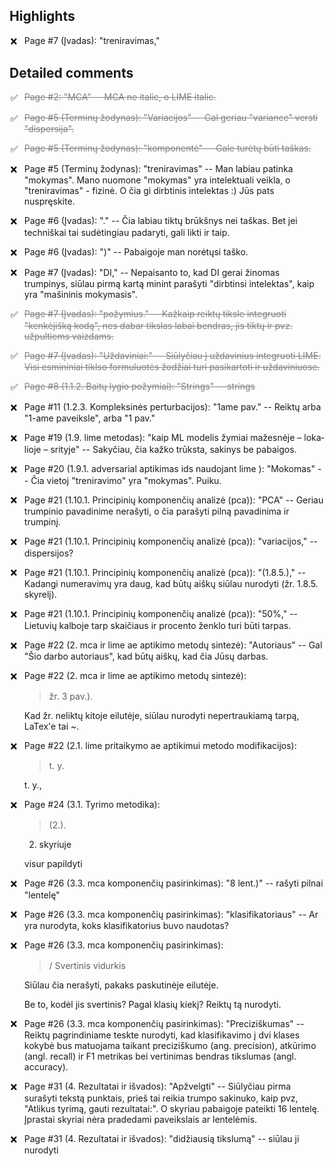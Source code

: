 
<style>
  input[type="checkbox"]::before {
  content: '❌';
  display: inline-block;
  width: 1em;
  height: 1em;
  margin-right: 0.5em;
}

input[type="checkbox"]:checked::before {
  content: '✅';
}

input[type="checkbox"] {
  appearance: none;
  -webkit-appearance: none;
  -moz-appearance: none;
  border: none;
  background: none;
  cursor: pointer;
}

p:has(input[type="checkbox"]:checked){
  text-decoration: line-through;
  color: gray;
}

</style>

## Highlights
 - [ ] Page #7 (Įvadas): "treniravimas,"


## Detailed comments
 - [x] Page #2: "MCA" -- MCA ne italic, o LIME italic.

 - [x] Page #5 (Terminų žodynas): "Variacijos" -- Gal geriau "variance" versti "dispersija". 

 - [x] Page #5 (Terminų žodynas): "komponentė" -- Gale turėtų būti taškas.

 - [ ] Page #5 (Terminų žodynas): "treniravimas" -- Man labiau patinka "mokymas". Mano nuomone "mokymas" yra intelektuali veikla, o "treniravimas" - fizinė. O čia gi dirbtinis intelektas :) Jūs pats nuspręskite.

 - [ ] Page #6 (Įvadas): "." -- Čia labiau tiktų brūkšnys nei taškas. Bet jei techniškai tai sudėtingiau padaryti, gali likti ir taip.

 - [ ] Page #6 (Įvadas): ")" -- Pabaigoje man norėtųsi taško.

 - [ ] Page #7 (Įvadas): "DI," -- Nepaisanto to, kad DI gerai žinomas trumpinys, siūlau pirmą kartą minint parašyti "dirbtinsi intelektas", kaip yra "mašininis mokymasis". 

 - [x] Page #7 (Įvadas): "požymius." -- Kažkaip reiktų tiksle integruoti "kenkėjišką kodą", nes dabar tikslas labai bendras, jis tiktų ir pvz. užpultiems vaizdams.

 - [x] Page #7 (Įvadas): "Uždaviniai:" -- Siūlyčiau į uždavinius integruoti LIME. Visi esmininiai tiklso formuluotės žodžiai turi pasikartoti ir uždaviniuose.

 - [x] Page #8 (1.1.2. Baitų lygio požymiai): "Strings" -- strings

 - [ ] Page #11 (1.2.3. Kompleksinės perturbacijos): "1­ame pav." -- Reiktų arba "1-ame paveiksle", arba "1 pav."

 - [ ] Page #19 (1.9. lime metodas): "kaip ML modelis žymiai mažesnėje – loka­ lioje – srityje" -- Sakyčiau, čia kažko trūksta, sakinys be pabaigos.

 - [ ] Page #20 (1.9.1. adversarial aptikimas ids naudojant lime ): "Mokomas" -- Čia vietoj "treniravimo" yra "mokymas". Puiku.

 - [ ] Page #21 (1.10.1. Principinių komponenčių analizė (pca)): "PCA" -- Geriau trumpinio pavadinime nerašyti, o čia parašyti pilną pavadinima ir trumpinį.

 - [ ] Page #21 (1.10.1. Principinių komponenčių analizė (pca)): "variacijos," -- dispersijos?

 - [ ] Page #21 (1.10.1. Principinių komponenčių analizė (pca)): "(1.8.5.)," -- Kadangi numeravimų yra daug, kad būtų aiškų siūlau nurodyti (žr. 1.8.5. skyrelį).

 - [ ] Page #21 (1.10.1. Principinių komponenčių analizė (pca)): "50%," -- Lietuvių kalboje tarp skaičiaus ir procento ženklo turi būti tarpas.

 - [ ] Page #22 (2. mca ir lime ae aptikimo metodų sintezė): "Autoriaus" -- Gal "Šio darbo autoriaus", kad būtų aiškų, kad čia Jūsų darbas.

 - [ ] Page #22 (2. mca ir lime ae aptikimo metodų sintezė):
   > žr. 3 pav.).

   Kad žr. neliktų kitoje eilutėje, siūlau nurodyti nepertraukiamą tarpą, LaTex'e tai ~.

 - [ ] Page #22 (2.1. lime pritaikymo ae aptikimui metodo modifikacijos):
   > t. y.

   t. y.,

 - [ ] Page #24 (3.1. Tyrimo metodika):
   > (2.).

   2. skyriuje

   visur papildyti

 - [ ] Page #26 (3.3. mca komponenčių pasirinkimas): "8 lent.)" -- rašyti pilnai "lentelę"

 - [ ] Page #26 (3.3. mca komponenčių pasirinkimas): "klasifikatoriaus" -- Ar yra nurodyta, koks klasifikatorius buvo naudotas?

 - [ ] Page #26 (3.3. mca komponenčių pasirinkimas):
   > / Svertinis vidurkis

   Siūlau čia nerašyti, pakaks paskutinėje eilutėje.

   Be to, kodėl jis svertinis? Pagal klasių kiekį? Reiktų tą nurodyti.

 - [ ] Page #26 (3.3. mca komponenčių pasirinkimas): "Preciziškumas" -- Reiktų pagrindiniame teskte nurodyti, kad klasifikavimo į dvi klases kokybė bus matuojama taikant preciziškumo (ang. precision), atkūrimo (angl. recall) ir F1 metrikas bei vertinimas bendras tikslumas (angl. accuracy).

 - [ ] Page #31 (4. Rezultatai ir išvados): "Apžvelgti" -- Siūlyčiau pirma surašyti tekstą punktais, prieš tai reikia trumpo sakinuko, kaip pvz, "Atlikus tyrimą, gauti rezultatai:". O skyriau pabaigoje pateikti 16 lentelę. Įprastai skyriai nėra pradedami paveikslais ar lentelėmis.

 - [ ] Page #31 (4. Rezultatai ir išvados): "didžiausią tikslumą" -- siūlau ji nurodyti

